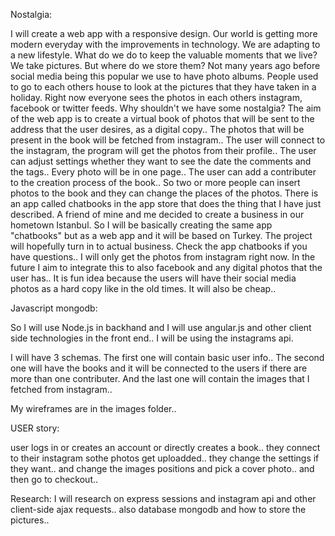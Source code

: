 Nostalgia:

I will create a web app with a responsive design. Our world is getting more modern everyday with the improvements in technology. We are adapting to a new lifestyle. What do we do to keep the valuable moments that we live? We take pictures. But where do we store them? Not many years ago before social media being this popular we use to have photo albums. People used to go to each others house to look at the pictures that they have taken in a holiday. Right now everyone sees the photos in each others instagram, facebook or twitter feeds. Why shouldn't we have some nostalgia? The aim of the web app is to create a virtual book of photos that will be sent to the address that the user desires, as a digital copy.. The photos that will be present in the book will be fetched from instagram.. The user will connect to the instagram, the program will get the photos from their profile.. The user can adjust settings whether they want to see the date the comments and the tags.. Every photo will be in one page.. The user can add a contributer to the creation process of the book.. So two or more people can insert photos to the book and they can change the places of the photos. There is an app called chatbooks in the app store that does the thing that I have just described. A friend of mine and me decided to create a business in our hometown Istanbul. So I will be basically creating the same app "chatbooks" but as a web app and it will be based on Turkey. The project will hopefully turn in to actual business. Check the app chatbooks if you have questions.. I will only get the photos from instagram right now. In the future I aim to integrate this to also facebook and any digital photos that the user has.. It is fun idea because the users will have their social media photos as a hard copy like in the old times. It will also be cheap..



Javascript mongodb:

So I will use Node.js in backhand and I will use angular.js and other client side technologies in the front end.. I will be using the instagrams api. 

I will have 3 schemas. The first one will contain basic user info.. The second one will have the books and it will be connected to the users if there are more than one contributer. And the last one will contain the images that I fetched from instagram..


My wireframes are in the images folder..


USER story:

user logs in or creates an account or directly creates a book.. they connect to their instagram sothe photos get uploadded.. they change the settings if they want.. and change the images positions and pick a cover photo.. and then go to checkout..



Research:
I will research on express sessions and instagram api and other client-side ajax requests.. also database mongodb and how to store the pictures.. 

